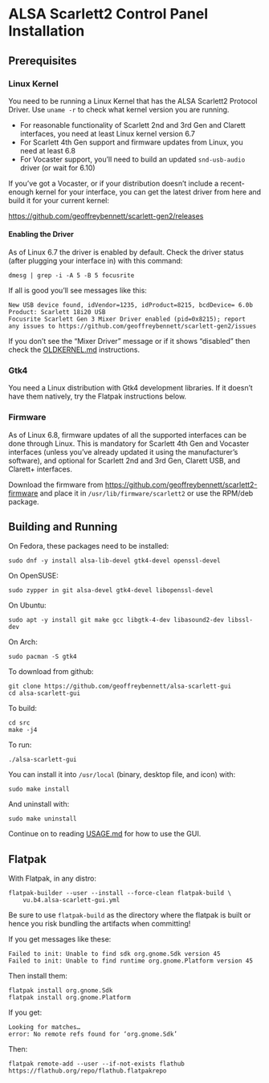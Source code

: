 # ALSA Scarlett2 Control Panel Installation

## Prerequisites

### Linux Kernel

You need to be running a Linux Kernel that has the ALSA Scarlett2
Protocol Driver. Use `uname -r` to check what kernel version you are
running.

- For reasonable functionality of Scarlett 2nd and 3rd Gen and Clarett
  interfaces, you need at least Linux kernel version 6.7
- For Scarlett 4th Gen support and firmware updates from Linux, you
  need at least 6.8
- For Vocaster support, you’ll need to build an updated
  `snd-usb-audio` driver (or wait for 6.10)

If you’ve got a Vocaster, or if your distribution doesn’t include a
recent-enough kernel for your interface, you can get the latest driver
from here and build it for your current kernel:

https://github.com/geoffreybennett/scarlett-gen2/releases

#### Enabling the Driver

As of Linux 6.7 the driver is enabled by default. Check the driver
status (after plugging your interface in) with this command:

```
dmesg | grep -i -A 5 -B 5 focusrite
```

If all is good you’ll see messages like this:

```
New USB device found, idVendor=1235, idProduct=8215, bcdDevice= 6.0b
Product: Scarlett 18i20 USB
Focusrite Scarlett Gen 3 Mixer Driver enabled (pid=0x8215); report
any issues to https://github.com/geoffreybennett/scarlett-gen2/issues
```

If you don’t see the “Mixer Driver” message or if it shows “disabled”
then check the [OLDKERNEL.md](OLDKERNEL.md) instructions.

### Gtk4

You need a Linux distribution with Gtk4 development libraries. If it
doesn’t have them natively, try the Flatpak instructions below.

### Firmware

As of Linux 6.8, firmware updates of all the supported interfaces can
be done through Linux. This is mandatory for Scarlett 4th Gen and
Vocaster interfaces (unless you’ve already updated it using the
manufacturer’s software), and optional for Scarlett 2nd and 3rd Gen,
Clarett USB, and Clarett+ interfaces.

Download the firmware from
https://github.com/geoffreybennett/scarlett2-firmware and place it in
`/usr/lib/firmware/scarlett2` or use the RPM/deb package.

## Building and Running

On Fedora, these packages need to be installed:

```
sudo dnf -y install alsa-lib-devel gtk4-devel openssl-devel
```

On OpenSUSE:

```
sudo zypper in git alsa-devel gtk4-devel libopenssl-devel
```

On Ubuntu:

```
sudo apt -y install git make gcc libgtk-4-dev libasound2-dev libssl-dev
```

On Arch:

```
sudo pacman -S gtk4
```

To download from github:

```
git clone https://github.com/geoffreybennett/alsa-scarlett-gui
cd alsa-scarlett-gui
```

To build:

```
cd src
make -j4
```

To run:

```
./alsa-scarlett-gui
```

You can install it into `/usr/local` (binary, desktop file, and icon)
with:

```
sudo make install
```

And uninstall with:

```
sudo make uninstall
```

Continue on to reading [USAGE.md](USAGE.md) for how to use the GUI.

## Flatpak

With Flatpak, in any distro:

```
flatpak-builder --user --install --force-clean flatpak-build \
    vu.b4.alsa-scarlett-gui.yml
```

Be sure to use `flatpak-build` as the directory where the flatpak is
built or hence you risk bundling the artifacts when committing!

If you get messages like these:

```
Failed to init: Unable to find sdk org.gnome.Sdk version 45
Failed to init: Unable to find runtime org.gnome.Platform version 45
```

Then install them:

```
flatpak install org.gnome.Sdk
flatpak install org.gnome.Platform
```

If you get:

```
Looking for matches…
error: No remote refs found for ‘org.gnome.Sdk’
```

Then:

```
flatpak remote-add --user --if-not-exists flathub https://flathub.org/repo/flathub.flatpakrepo
```
